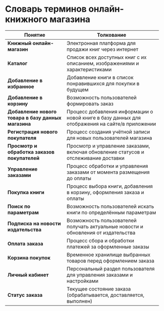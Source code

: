 # Словарь терминов онлайн-книжного магазина

| Понятие | Толкование |
|---------|------------|
| **Книжный онлайн-магазин** | Электронная платформа для продажи книг через интернет |
| **Каталог** | Список всех доступных книг с их описанием, изображениями и характеристиками |
| **Добавление в избранное** | Добавление книги в список понравившихся для покупки в будущем |
| **Добавление в корзину** | Возможность пользователей формировать заказ |
| **Добавление нового товара в базу данных магазина** | Процесс добавления информации о новой книге в базу данных для отображения на сайте/в приложении |
| **Регистрация нового покупателя** | Процесс создания учётной записи для новых пользователей магазина |
| **Просмотр и обработка заказов покупателей** | Просмотр и управление заказами, включая обновление статусов и отслеживание доставки |
| **Управление заказами** | Процесс обработки и управления заказами от момента размещения до оплаты |
| **Покупка книги** | Процесс выбора книги, добавления в корзину, оформления заказа и оплаты |
| **Поиск по параметрам** | Возможность пользователей искать книги по определённым параметрам |
| **Подписка на новости издательства** | Возможность пользователей получать актуальные новости и обновления от издательства |
| **Оплата заказа** | Процесс сбора и обработки платежей за оформленные заказы |
| **Корзина покупок** | Временное хранилище выбранных товаров перед оформлением заказа |
| **Личный кабинет** | Персональный раздел пользователя для управления заказами и настройками |
| **Статус заказа** | Текущее состояние заказа (обрабатывается, доставляется, выполнен) |
